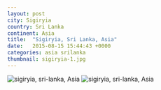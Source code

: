 ```yaml
---
layout: post
city: Sigiryia
country: Sri Lanka
continent: Asia
title:  "Sigiryia, Sri Lanka, Asia"
date:   2015-08-15 15:44:43 +0000
categories: asia srilanka
thumbnail: sigiryia-1.jpg
---
```


<div class="img-container">
	<img class="img-responsive" src="{{ site.github.url }}/img/countries/sri-lanka/sigiryia-1.jpg" alt="sigiryia, sri-lanka, Asia"/>
	<img class="img-responsive" src="{{ site.github.url }}/img/countries/sri-lanka/sigiryia-2.jpg" alt="sigiryia, sri-lanka, Asia"/>
</div>
